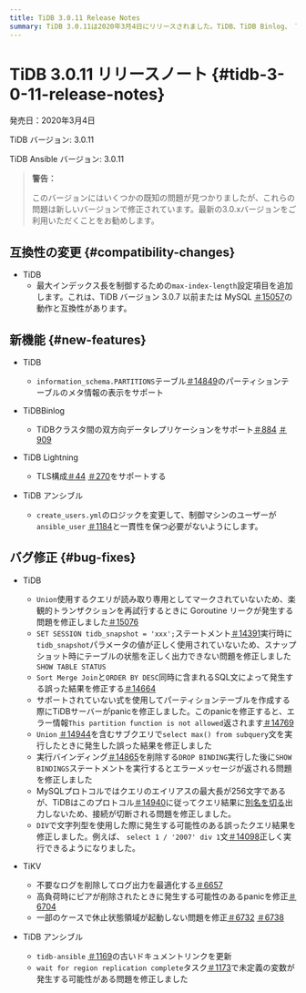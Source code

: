 ```yaml
---
title: TiDB 3.0.11 Release Notes
summary: TiDB 3.0.11は2020年3月4日にリリースされました。TiDB、TiDB Binlog、 TiDB Lightning、TiKV、TiDB Ansibleの互換性変更、新機能、バグ修正、アップデートが含まれています。一部の既知の問題は新しいバージョンで修正されているため、最新の3.0.xバージョンをご利用いただくことをお勧めします。
---
```


# TiDB 3.0.11 リリースノート {#tidb-3-0-11-release-notes}

発売日：2020年3月4日

TiDB バージョン: 3.0.11

TiDB Ansible バージョン: 3.0.11

> **警告：**
>
> このバージョンにはいくつかの既知の問題が見つかりましたが、これらの問題は新しいバージョンで修正されています。最新の3.0.xバージョンをご利用いただくことをお勧めします。

## 互換性の変更 {#compatibility-changes}

-   TiDB
    -   最大インデックス長を制御するための`max-index-length`設定項目を追加します。これは、TiDB バージョン 3.0.7 以前または MySQL [＃15057](https://github.com/pingcap/tidb/pull/15057)の動作と互換性があります。

## 新機能 {#new-features}

-   TiDB
    -   `information_schema.PARTITIONS`テーブル[＃14849](https://github.com/pingcap/tidb/pull/14849)のパーティションテーブルのメタ情報の表示をサポート

-   TiDBBinlog
    -   TiDBクラスタ間の双方向データレプリケーションをサポート[＃884](https://github.com/pingcap/tidb-binlog/pull/884) [＃909](https://github.com/pingcap/tidb-binlog/pull/909)

-   TiDB Lightning
    -   TLS構成[＃44](https://github.com/tikv/importer/pull/44) [＃270](https://github.com/pingcap/tidb-lightning/pull/270)をサポートする

-   TiDB アンシブル
    -   `create_users.yml`のロジックを変更して、制御マシンのユーザーが`ansible_user` [＃1184](https://github.com/pingcap/tidb-ansible/pull/1184)と一貫性を保つ必要がないようにします。

## バグ修正 {#bug-fixes}

-   TiDB
    -   `Union`使用するクエリが読み取り専用としてマークされていないため、楽観的トランザクションを再試行するときに Goroutine リークが発生する問題を修正しました[＃15076](https://github.com/pingcap/tidb/pull/15076)
    -   `SET SESSION tidb_snapshot = 'xxx';`ステートメント[＃14391](https://github.com/pingcap/tidb/pull/14391)実行時に`tidb_snapshot`パラメータの値が正しく使用されていないため、スナップショット時にテーブルの状態を正しく出力できない問題を修正しました`SHOW TABLE STATUS`
    -   `Sort Merge Join`と`ORDER BY DESC`同時に含まれるSQL文によって発生する誤った結果を修正する[＃14664](https://github.com/pingcap/tidb/pull/14664)
    -   サポートされていない式を使用してパーティションテーブルを作成する際にTiDBサーバーがpanicを修正しました。このpanicを修正すると、エラー情報`This partition function is not allowed`返されます[＃14769](https://github.com/pingcap/tidb/pull/14769)
    -   `Union` [＃14944](https://github.com/pingcap/tidb/pull/14944)を含むサブクエリで`select max() from subquery`文を実行したときに発生した誤った結果を修正しました
    -   実行バインディング[＃14865](https://github.com/pingcap/tidb/pull/14865)を削除する`DROP BINDING`実行した後に`SHOW BINDINGS`ステートメントを実行するとエラーメッセージが返される問題を修正しました
    -   MySQLプロトコルではクエリのエイリアスの最大長が256文字であるが、TiDBはこのプロトコル[＃14940](https://github.com/pingcap/tidb/pull/14940)に従ってクエリ結果に[別名を切る](https://dev.mysql.com/doc/refman/8.0/en/identifier-length.html)出力しないため、接続が切断される問題を修正しました。
    -   `DIV`で文字列型を使用した際に発生する可能性のある誤ったクエリ結果を修正しました。例えば、 `select 1 / '2007' div 1`文[＃14098](https://github.com/pingcap/tidb/pull/14098)正しく実行できるようになりました。

-   TiKV
    -   不要なログを削除してログ出力を最適化する[＃6657](https://github.com/tikv/tikv/pull/6657)
    -   高負荷時にピアが削除されたときに発生する可能性のあるpanicを修正[＃6704](https://github.com/tikv/tikv/pull/6704)
    -   一部のケースで休止状態領域が起動しない問題を修正[＃6732](https://github.com/tikv/tikv/pull/6732) [＃6738](https://github.com/tikv/tikv/pull/6738)

-   TiDB アンシブル
    -   `tidb-ansible` [＃1169](https://github.com/pingcap/tidb-ansible/pull/1169)の古いドキュメントリンクを更新
    -   `wait for region replication complete`タスク[＃1173](https://github.com/pingcap/tidb-ansible/pull/1173)で未定義の変数が発生する可能性がある問題を修正しました
